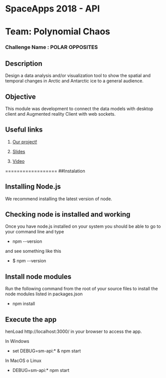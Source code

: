 # SpaceApps 2018 - API
# Team: Polynomial Chaos
### Challenge Name : POLAR OPPOSITES

## Description
Design a data analysis and/or visualization tool to show the spatial and temporal changes in Arctic and Antarctic ice to a general audience.


## Objective
This module was development to connect the data models with desktop client and Augmented reality Client with web sockets.

## Useful links

1. [Our project!](https://2018.spaceappschallenge.org/challenges/icy-glare/recycle-polar-opposites/teams/polynomial-chaos/project)

2. [Slides](https://drive.google.com/file/d/1JKgf_4HnJtIg6mQwnuUACWHXipP8z5Vp/view?usp=sharing)

3. [Video]()

==================
##Instalation

Installing Node.js
------------------
We recommend installing the latest version of node.

Checking node is installed and working
--------------------------------------
Once you have node.js installed on your system you should be able to go to your command line and type
+ npm --version

and see something like this
+ $ npm --version

Install node modules
--------------------
Run the following command from the root of your source files to install the node modules listed in packages.json
+ npm install

Execute the app
--------------------------
henLoad http://localhost:3000/ in your browser to access the app.

In Windows
+ set DEBUG=sm-api:* & npm start

In MacOS o Linux
+ DEBUG=sm-api:* npm start
